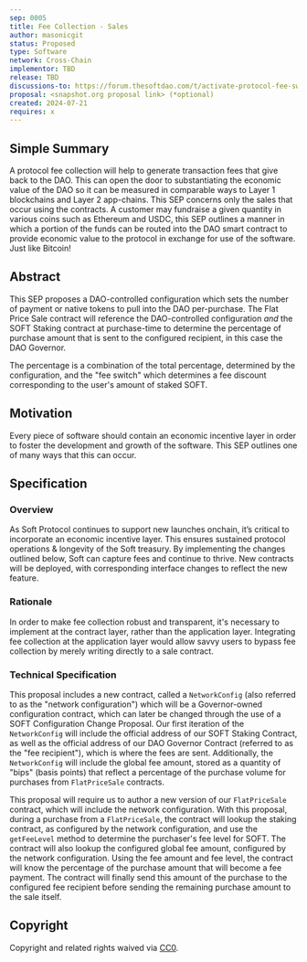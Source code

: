 ```yaml
---
sep: 0005
title: Fee Collection - Sales
author: masonicgit
status: Proposed
type: Software
network: Cross-Chain
implementor: TBD
release: TBD
discussions-to: https://forum.thesoftdao.com/t/activate-protocol-fee-switch
proposal: <snapshot.org proposal link> (*optional)
created: 2024-07-21
requires: x
---
```


## Simple Summary

A protocol fee collection will help to generate transaction fees that give back to the DAO. This can open the door to substantiating the economic value of the DAO so it can be measured in comparable ways to Layer 1 blockchains and Layer 2 app-chains. This SEP concerns only the sales that occur using the contracts. A customer may fundraise a given quantity in various coins such as Ethereum and USDC, this SEP outlines a manner in which a portion of the funds can be routed into the DAO smart contract to provide economic value to the protocol in exchange for use of the software. Just like Bitcoin!

## Abstract

<!--A short (~200 word) description of the proposed change, the abstract should clearly describe the proposed change. This is what *will* be done if the SEP is implemented, not *why* it should be done or *how* it will be done. If the SEP proposes deploying a new contract, write, "we propose to deploy a new contract that will do x".-->

This SEP proposes a DAO-controlled configuration which sets the number of payment or native tokens to pull into the DAO per-purchase. The Flat Price Sale contract will reference the DAO-controlled configuration _and_ the SOFT Staking contract at purchase-time to determine the percentage of purchase amount that is sent to the configured recipient, in this case the DAO Governor.

The percentage is a combination of the total percentage, determined by the configuration, and the "fee switch" which determines a fee discount corresponding to the user's amount of staked SOFT.

## Motivation

<!--This is the problem statement. This is the *why* of the SEP. It should clearly explain *why* the current state of the protocol is inadequate.  It is critical that you explain *why* the change is needed, if the SEP proposes changing how something is calculated, you must address *why* the current calculation is innaccurate or wrong. This is not the place to describe how the SEP will address the issue!-->

Every piece of software should contain an economic incentive layer in order to foster the development and growth of the software. This SEP outlines one of many ways that this can occur.

## Specification

<!--The specification should describe the syntax and semantics of any new feature, there are five sections
1. Overview
2. Rationale
3. Technical Specification
4. Test Cases
5. Configurable Values
-->

### Overview

<!--This is a high level overview of *how* the SEP will solve the problem. The overview should clearly describe how the new feature will be implemented.-->

As Soft Protocol continues to support new launches onchain, it’s critical to incorporate an economic incentive layer. This ensures sustained protocol operations & longevity of the Soft treasury. By implementing the changes outlined below, Soft can capture fees and continue to thrive. New contracts will be deployed, with corresponding interface changes to reflect the new feature.


### Rationale

<!--This is where you explain the reasoning behind how you propose to solve the problem. Why did you propose to implement the change in this way, what were the considerations and trade-offs. The rationale fleshes out what motivated the design and why particular design decisions were made. It should describe alternate designs that were considered and related work. The rationale may also provide evidence of consensus within the community, and should discuss important objections or concerns raised during discussion.-->

In order to make fee collection robust and transparent, it's necessary to implement at the contract layer, rather than the application layer. Integrating fee collection at the application layer would allow savvy users to bypass fee collection by merely writing directly to a sale contract.



### Technical Specification

<!--The technical specification should outline the public API of the changes proposed. That is, changes to any of the interfaces Soft currently exposes or the creations of new ones.-->

This proposal includes a new contract, called a `NetworkConfig` (also referred to as the "network configuration") which will be a Governor-owned configuration contract, which can later be changed through the use of a SOFT Configuration Change Proposal. Our first iteration of the `NetworkConfig` will include the official address of our SOFT Staking Contract, as well as the official address of our DAO Governor Contract (referred to as the "fee recipient"), which is where the fees are sent. Additionally, the `NetworkConfig` will include the global fee amount, stored as a quantity of "bips" (basis points) that reflect a percentage of the purchase volume for purchases from `FlatPriceSale` contracts.

This proposal will require us to author a new version of our `FlatPriceSale` contract, which will include the network configuration. With this proposal, during a purchase from a `FlatPriceSale`, the contract will lookup the staking contract, as configured by the network configuration, and use the `getFeeLevel` method to determine the purchaser's fee level for SOFT. The contract will also lookup the configured global fee amount, configured by the network configuration. Using the fee amount and fee level, the contract will know the percentage of the purchase amount that will become a fee payment. The contract will finally send this amount of the purchase to the configured fee recipient before sending the remaining purchase amount to the sale itself.


## Copyright

Copyright and related rights waived via [CC0](https://creativecommons.org/publicdomain/zero/1.0/).
